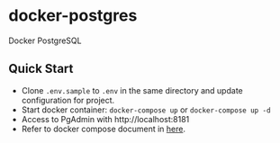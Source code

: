 # docker-postgres
Docker PostgreSQL

## Quick Start

- Clone `.env.sample` to `.env` in the same directory and update configuration for project.
- Start docker container: `docker-compose up` or `docker-compose up -d`
- Access to PgAdmin with http://localhost:8181
- Refer to docker compose document in [here](https://docs.docker.com/compose/overview/#compose-documentation).
